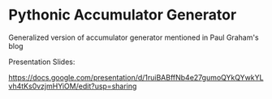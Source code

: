 # Pythonic Accumulator Generator

Generalized version of accumulator generator mentioned in Paul Graham's blog

Presentation Slides:

https://docs.google.com/presentation/d/1ruiBABffNb4e27gumoQYkQYwkYLvh4tKs0vzjmHYiOM/edit?usp=sharing
